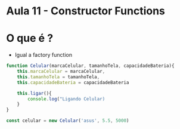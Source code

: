 # Aula 11 - Constructor Functions

# O que é ?

- Igual a factory function

```jsx
function Celular(marcaCelular, tamanhoTela, capacidadeBateria){
	this.marcaCelular = marcaCelular,
	this.tamanhoTela = tamanhoTela,
	this.capacidadeBateria = capacidadeBateria

	this.ligar(){
		console.log("Ligando Celular)
	}
}

const celular = new Celular('asus', 5.5, 5000)
```